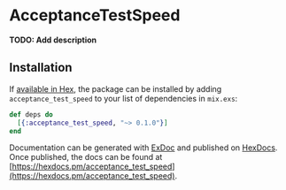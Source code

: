 # AcceptanceTestSpeed

**TODO: Add description**

## Installation

If [available in Hex](https://hex.pm/docs/publish), the package can be installed
by adding `acceptance_test_speed` to your list of dependencies in `mix.exs`:

```elixir
def deps do
  [{:acceptance_test_speed, "~> 0.1.0"}]
end
```

Documentation can be generated with [ExDoc](https://github.com/elixir-lang/ex_doc)
and published on [HexDocs](https://hexdocs.pm). Once published, the docs can
be found at [https://hexdocs.pm/acceptance_test_speed](https://hexdocs.pm/acceptance_test_speed).

